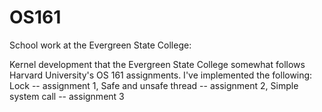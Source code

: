 OS161
=====

School work at the Evergreen State College:

Kernel development that the Evergreen State College somewhat follows Harvard University's OS 161 assignments.
I've implemented the following:
  Lock -- assignment 1, 
  Safe and unsafe thread -- assignment 2, 
  Simple system call -- assignment 3
  
